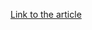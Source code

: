 [Link to the article](https://www.fireeye.com/blog/threat-research/2021/05/shining-a-light-on-darkside-ransomware-operations.html)
